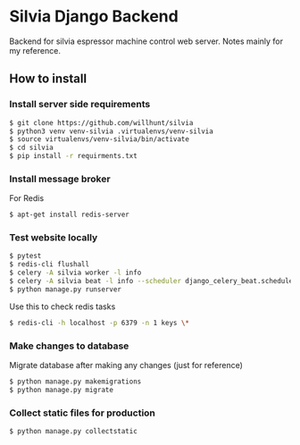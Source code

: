 # Silvia Django Backend
Backend for silvia espressor machine control web server.
Notes mainly for my reference.

## How to install
### Install server side requirements
```bash
$ git clone https://github.com/willhunt/silvia
$ python3 venv venv-silvia .virtualenvs/venv-silvia
$ source virtualenvs/venv-silvia/bin/activate
$ cd silvia
$ pip install -r requirments.txt
```

### Install message broker
For Redis
```bash
$ apt-get install redis-server
```

### Test website locally
```bash
$ pytest
$ redis-cli flushall
$ celery -A silvia worker -l info
$ celery -A silvia beat -l info --scheduler django_celery_beat.schedulers:DatabaseScheduler
$ python manage.py runserver
```
Use this to check redis tasks
```bash
$ redis-cli -h localhost -p 6379 -n 1 keys \*
```

### Make changes to database
Migrate database after making any changes (just for reference)
```bash
$ python manage.py makemigrations
$ python manage.py migrate
```

### Collect static files for production
```bash
$ python manage.py collectstatic
```
